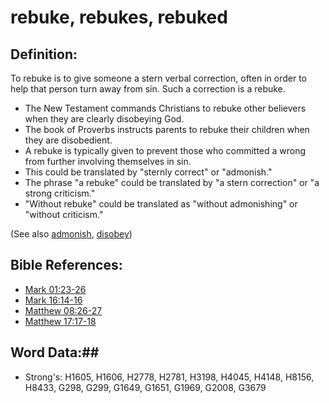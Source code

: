 # rebuke, rebukes, rebuked #

## Definition: ##

To rebuke is to give someone a stern verbal correction, often in order to help that person turn away from sin. Such a correction is a rebuke.

* The New Testament commands Christians to rebuke other believers when they are clearly disobeying God.
* The book of Proverbs instructs parents to rebuke their children when they are disobedient.
* A rebuke is typically given to prevent those who committed a wrong from further involving themselves in sin.
* This could be translated by "sternly correct" or "admonish."
* The phrase "a rebuke" could be translated by "a stern correction" or "a strong criticism."
* "Without rebuke" could be translated as "without admonishing" or "without criticism."

(See also [admonish](admonish.md), [disobey](disobey.md))

## Bible References: ##

* [Mark 01:23-26](rc://en/tn/help/mrk/01/23)
* [Mark 16:14-16](rc://en/tn/help/mrk/16/14)
* [Matthew 08:26-27](rc://en/tn/help/mat/08/26)
* [Matthew 17:17-18](rc://en/tn/help/mat/17/17)

## Word Data:##

* Strong's: H1605, H1606, H2778, H2781, H3198, H4045, H4148, H8156, H8433, G298, G299, G1649, G1651, G1969, G2008, G3679
